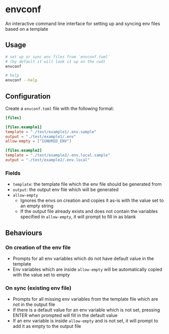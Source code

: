# envconf

An interactive command line interface for setting up and syncing env files based on a template

## Usage
```sh
# set up or sync env files from `envconf.toml`
# (by default it will look it up on the cwd)
envconf

# help
envconf --help
```

## Configuration

Create a `envconf.toml` file with the following format:

```toml
[files]

[files.example1]
template = "./test/example1/.env.sample"
output = "./test/example1/.env"
allow-empty = ["IGNORED_ENV"]

[files.example2]
template = "./test/example2/.env.local.sample"
output = "./test/example2/.env.local"
```

### Fields
- `template`: the template file which the env file should be generated from
- `output`: the output env file which will be generated
- `allow-empty`
  - Ignores the envs on creation and copies it as-is with the value set to an empty string
  - If the output file already exists and does not contain the variables specified in `allow-empty`, it will prompt to fill in as blank

## Behaviours
### On creation of the env file
- Prompts for all env variables which do not have default value in the template
- Env variables which are inside `allow-empty` will be automatically copied with the value set to empty

### On sync (existing env file)
- Prompts for all missing env variables from the template file which are not in the output file
- If there is a default value for an env variable which is not set, pressing ENTER when prompted will fill in the default value
- If an env variable is inside `allow-empty` and is not set, it will prompt to add it as empty to the output file